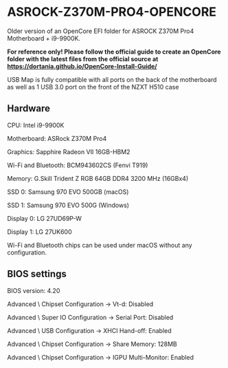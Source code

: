 # ASROCK-Z370M-PRO4-OPENCORE

Older version of an OpenCore EFI folder for ASROCK Z370M Pro4 Motherboard + i9-9900K. 

**For reference only! Please follow the official guide to create an OpenCore folder with the latest files from the official source at https://dortania.github.io/OpenCore-Install-Guide/**

USB Map is fully compatible with all ports on the back of the motherboard as well as 1 USB 3.0 port on the front of the NZXT H510 case

## Hardware

CPU: Intel i9-9900K

Motherboard: ASRock Z370M Pro4

Graphics: Sapphire Radeon VII 16GB-HBM2

Wi-Fi and Bluetooth: BCM943602CS (Fenvi T919)

Memory: G.Skill Trident Z RGB 64GB DDR4 3200 MHz (16GBx4)

SSD 0: Samsung 970 EVO 500GB (macOS)

SSD 1: Samsung 970 EVO 500G (Windows)

Display 0: LG 27UD69P-W

Display 1: LG 27UK600

Wi-Fi and Bluetooth chips can be used under macOS without any configuration.

## BIOS settings

BIOS version: 4.20

Advanced \ Chipset Configuration → Vt-d: Disabled

Advanced \ Super IO Configuration → Serial Port: Disabled

Advanced \ USB Configuration → XHCI Hand-off: Enabled

Advanced \ Chipset Configuration → Share Memory: 128MB

Advanced \ Chipset Configuration → IGPU Multi-Monitor: Enabled
